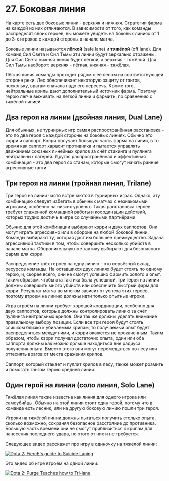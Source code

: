 # 27. Боковая линия

На карте есть две боковые линии - верхняя и нижняя. Стратегии фарма на каждой из них отличаются. В зависимости от того, как команды распределят своих героев, вы можете увидеть на боковых линиях от 1 до 3-х игроков с каждой стороны в начале матча.

Боковые линии называются **лёгкой** (safe lane) и **тяжёлой** (off lane). Для команд Сил Света и Сил Тьмы эти линии будут зеркально отражены. Для Сил Света нижняя линия будет лёгкой, а верхняя - тяжёлой. Для Сил Тьмы наоборот: верхняя - лёгкая, нижняя - тяжёлая.

Лёгкая линия команды проходит рядом с её лесом на соответствующей стороне реки. Лес обеспечивает некоторую защиту от гангов, поскольку, врагам сначала надо его пересечь. Кроме того, нейтральные крипы дают дополнительный источник фарма. Поэтому герою легче выживать на лёгкой линии и фармить, по сравнению с тяжёлой линией.

## Два героя на линии (двойная линия, Dual Lane)
Для обычных, не турнирных игр самая распространённая расстановка - это по два героя с каждой стороны на боковых линиях. Обычно это кэрри и саппорт. Кээри получает большую часть фарма на линии, в то время как саппорт харасит противника и пытается управлять движением союзных линейных крипов за счёт стакинга и пуллинга нейтральных лагерей. Другая распространённая и эффективная комбинация - это два героя со станам, которые смогут начать ранние агрессивные ганги.

## Три героя на линии (тройная линия, Trilane)
Три героя на линии часто встречаются в турнирных играх. Однако, эту комбинацию следует избегать в обычных матчах с незнакомыми игроками, особенно на низких уровнях. Такая расстановка героев требует слаженной командной работы и координации действий, которых трудно достичь в игре со случайными партнёрами.

Обычно для этой комбинации выбирают кэрри и двух саппортов. Они могут играть агрессивно или в обороне на любой боковой линии. Команды выбирают ту, которая даст им большее преимущество. Задача агрессивной тактики в том, чтобы совершить несколько убийств в начале матча. Оборонительную же тактику выбирают для безопасного фарма для кэрри.

Распределение трёх героев на одну линию - это серьёзный вклад ресурсов команды. На оставшихся двух линиях будет стоять по одному герою, и, скорее всего, они не смогут успешно фармить золото и опыт. Таким образом, чтобы эта тактика была успешной, три героя на линии должны совершить много убийств или обеспечить быстрый фарм для кэрри. Результат матча во многом зависит от успеха этих героев, поэтому втроем на линию должны идти только опытные игроки.

Игра втроём на линии требует хорошей координации, особенно для двух саппортов, которые должны контролировать линию за счёт пуллинга нейтральных крипов. Они так же должны уделять внимание правильному выбору позиции. Если все три героя будут стоять слишком близко к убиваемым крипам, то получаемый опыт будет распределяться между ними, и кэрри окажется не прокаченным. Таким образом, чтобы кэрри получал достаточно опыта, один или оба саппорта должны как можно дольше находиться вне радиуса получения опыта. Вместо этого они могут перемещаться по лесу или оттеснять врагов от места сражения крипов.

Саппорт, который стакает и пуллит крипов в лесу, также может роамить и помогать гангом герою средней линии.

## Один герой на линии (соло линия, Solo Lane)

Тяжёлая линия также известна как линия для одного игрока или самоубийцы. Обычно на этой линии стоит один герой, потому что в команде есть лесник, или на другую боковую линию пошли три героя.

Игроки на тяжёлой линии должны пытаться получить столько опыта, сколько возможно, сохраняя безопасное расстояние до противника. Большую часть времени они не смогут приблизиться к крипам для нанесения последнего удара, но этого от них и не требуется.

Следующее видео расскажет про игру в одиночку на тяжёлой линии:

[![Dota 2: FiercE's guide to Suicide Laning](http://img.youtube.com/vi/PyxT5dytfaw/0.jpg)](https://www.youtube.com/watch?v=PyxT5dytfaw)

Это видео об игре втроём на одной линии:

[![Dota 2: Purge Teaches how to Tri-lane](http://img.youtube.com/vi/N-WTvUuvm00/0.jpg)](https://www.youtube.com/watch?v=N-WTvUuvm00)
